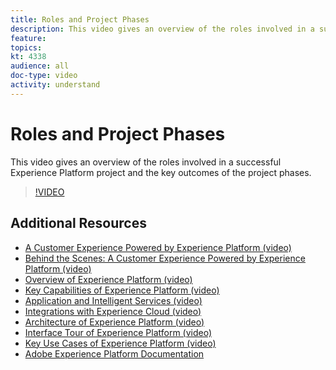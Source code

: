 ```yaml
---
title: Roles and Project Phases
description: This video gives an overview of the roles involved in a successful Experience Platform project and the key outcomes of the project phases.
feature:
topics:
kt: 4338
audience: all
doc-type: video
activity: understand
---
```


# Roles and Project Phases

This video gives an overview of the roles involved in a successful Experience Platform project and the key outcomes of the project phases.

>[!VIDEO](https://video.tv.adobe.com/v/32807?quality=12&learn=on)

## Additional Resources

* [A Customer Experience Powered by Experience Platform (video)](a-customer-experience-powered-by-experience-platform.md)
* [Behind the Scenes: A Customer Experience Powered by Experience Platform (video)](behind-the-scenes-a-customer-experience-powered-by-experience-platform.md)
* [Overview of Experience Platform (video)](overview.md)
* [Key Capabilities of Experience Platform (video)](key-capabilities.md)
* [Application and Intelligent Services (video)](application-and-intelligent-services.md)
* [Integrations with Experience Cloud (video)](integrations-with-experience-cloud.md)
* [Architecture of Experience Platform (video)](architecture.md)
* [Interface Tour of Experience Platform (video)](interface-tour.md)
* [Key Use Cases of Experience Platform (video)](key-use-cases.md)
* [Adobe Experience Platform Documentation](https://docs.adobe.com/content/help/en/experience-platform/landing/home.html)
